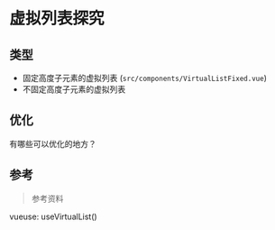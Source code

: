 # 虚拟列表探究

## 类型

- 固定高度子元素的虚拟列表 (`src/components/VirtualListFixed.vue`)
- 不固定高度子元素的虚拟列表


## 优化

有哪些可以优化的地方？


## 参考

> 参考资料

vueuse: useVirtualList()
